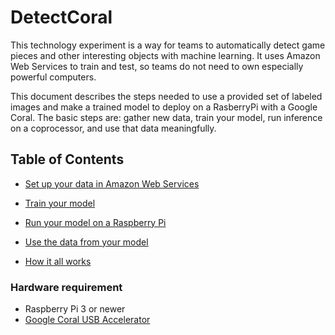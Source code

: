 # DetectCoral

This technology experiment is a way for teams to automatically detect game pieces and other interesting objects with machine learning. It uses Amazon Web Services to train and test, so teams do not need to own especially powerful computers.

This document describes the steps needed to use a provided set of labeled images and make a trained model to deploy on a RasberryPi with a Google Coral. The basic steps are: gather new data, train your model, run inference on a coprocessor, and use that data meaningfully.

## Table of Contents

- [Set up your data in Amazon Web Services](docs/gather.md)

- [Train your model](docs/training.md)

- [Run your model on a Raspberry Pi](docs/inference.md)

- [Use the data from your model](docs/using-data.md)

- [How it all works](docs/how.md)

### Hardware requirement

- Raspberry Pi 3 or newer
- [Google Coral USB Accelerator](https://www.amazon.com/Google-Coral-Accelerator-coprocessor-Raspberry/dp/B07R53D12W)
